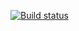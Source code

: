 [![Build status](https://ci.appveyor.com/api/projects/status/1vjtiefsensenv0p?svg=true)](https://ci.appveyor.com/project/avissimplex/bdd)
